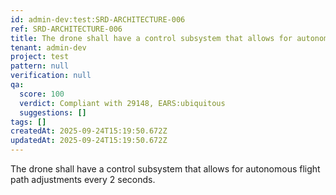 ```yaml
---
id: admin-dev:test:SRD-ARCHITECTURE-006
ref: SRD-ARCHITECTURE-006
title: The drone shall have a control subsystem that allows for autonomous flight pa…
tenant: admin-dev
project: test
pattern: null
verification: null
qa:
  score: 100
  verdict: Compliant with 29148, EARS:ubiquitous
  suggestions: []
tags: []
createdAt: 2025-09-24T15:19:50.672Z
updatedAt: 2025-09-24T15:19:50.672Z
---
```


The drone shall have a control subsystem that allows for autonomous flight path adjustments every 2 seconds.
